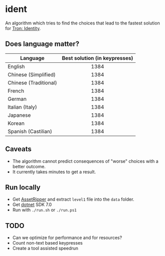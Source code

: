 # ident

 An algorithm which tries to find the choices that lead to the fastest solution for [Tron: Identity].

[Tron: Identity]: https://www.bithellgames.com/tron-identity

## Does language matter?

|Language|Best solution (in keypresses)|
|---|:-:|
|English|1384|
|Chinese (Simplified)|1384|
|Chinese (Traditional)|1384|
|French|1384|
|German|1384|
|Italian (Italy)|1384|
|Japanese|1384|
|Korean|1384|
|Spanish (Castilian)|1384|

## Caveats

* The algorithm cannot predict consequences of "worse" choices with a better outcome.
* It currently takes minutes to get a result.

## Run locally

* Get [AssetRipper] and extract `level1` file into the `data` folder.
* Get [dotnet] SDK 7.0
* Run with `./run.sh` or `./run.ps1`

[AssetRipper]: https://github.com/AssetRipper/AssetRipper/releases
[dotnet]: https://dotnet.microsoft.com/en-us/download/dotnet/scripts

## TODO

* Can we optimize for performance and for resources?
* Count non-text based keypresses
* Create a tool assisted speedrun
